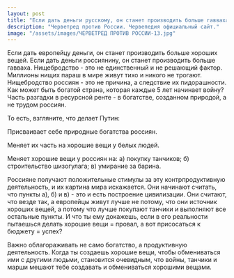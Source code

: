 ```yaml
---
layout: post
title: "Если дать деньги русскому, он станет производить больше гавваха"
description: "Черветред против России. Червепедия официальный сайт."
image: "/assets/images/ЧЕРВЕТРЕД ПРОТИВ РОССИИ-13.jpg"
---
```

<p>Если дать европейцу деньги, он станет производить больше хороших вещей. Если дать деньги россиянину, он станет производить больше гавваха. Нищебродство - это не единственный и не решающий фактор. Миллионы нищих параш в мире живут тихо и никого не трогают. Нищебродство россиян - это не причина, а следствие их пидорашности. Как может быть богатой страна, которая каждые 5 лет начинает войну? Часть разгадки в ресурсной ренте - в богатстве, созданном природой, а не трудом россиян.

То есть, взгляните, что делает Путин:

Присваивает себе природные богатства россиян.

Меняет их часть на хорошие вещи у белых людей.

Меняет хорошие вещи у россиян на: а) покупку танчиков; б) строительство шизогулага; в) умирание за барина.

Россияне получают положительные стимулы за эту контрпродуктивную деятельность, и их картина мира искажается. Они начинают считать, что пункты а), б) и в) - это и есть построение цивилизации. Они считают, что везде так, а европейцы живут лучше не потому, что они источник хороших вещей, а потому что лучше покупают танчики и выполняют все остальные пункты. И что ты ему докажешь, если в его реальности пытаешься делать хорошие вещи = провал, а вот присосаться к бюджету = успех?

Важно облагораживать не само богатство, а продуктивную деятельность. Когда ты создаешь хорошие вещи, чтобы обмениваться ими с другими людьми, становится очевидным, что войны, танчики и марши мешают тебе создавать и обмениваться хорошими вещами.</p>
